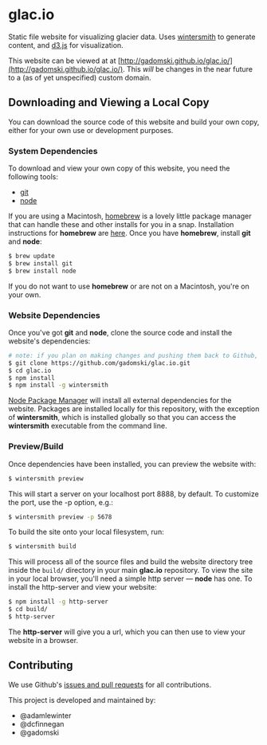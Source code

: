 glac.io
=======

Static file website for visualizing glacier data.
Uses [wintersmith](http://wintersmith.io/) to generate content, and [d3.js](http://d3js.org/) for visualization.

This website can be viewed at at [http://gadomski.github.io/glac.io/](http://gadomski.github.io/glac.io/).
This *will* be changes in the near future to a (as of yet unspecified) custom domain.


Downloading and Viewing a Local Copy
------------------------------------

You can download the source code of this website and build your own copy, either for your own use or development purposes.

### System Dependencies

To download and view your own copy of this website, you need the following tools:

- [git](http://git-scm.com/)
- [node](http://nodejs.org/)

If you are using a Macintosh, [homebrew](http://brew.sh/) is a lovely little package manager that can handle these and other installs for you in a snap.
Installation instructions for **homebrew** are [here](http://brew.sh/#install).
Once you have **homebrew**, install **git** and **node**:

```bash
$ brew update
$ brew install git
$ brew install node
```

If you do not want to use **homebrew** or are not on a Macintosh, you're on your own.


### Website Dependencies

Once you've got **git** and **node**, clone the source code and install the website's dependencies:

```bash
# note: if you plan on making changes and pushing them back to Github, use git@github.com:gadomski/glac.io.git instead
$ git clone https://github.com/gadomski/glac.io.git  
$ cd glac.io
$ npm install
$ npm install -g wintersmith
```

[Node Package Manager](https://www.npmjs.org/) will install all external dependencies for the website.
Packages are installed locally for this repository, with the exception of **wintersmith**, which is installed globally so that you can access the **wintersmith** executable from the command line.


### Preview/Build

Once dependencies have been installed, you can preview the website with:

```bash
$ wintersmith preview
```

This will start a server on your localhost port 8888, by default.
To customize the port, use the -p option, e.g.:

```bash
$ wintersmith preview -p 5678
```

To build the site onto your local filesystem, run:

```bash
$ wintersmith build
```

This will process all of the source files and build the website directory tree inside the `build/` directory in your main **glac.io** repository.
To view the site in your local browser, you'll need a simple http server &mdash; **node** has one.
To install the http-server and view your website:

```bash
$ npm install -g http-server
$ cd build/
$ http-server
```

The **http-server** will give you a url, which you can then use to view your website in a browser.


Contributing
------------

We use Github's [issues and pull requests](https://github.com/gadomski/glac.io/issues?state=open) for all contributions.

This project is developed and maintained by:

- @adamlewinter
- @dcfinnegan
- @gadomski
